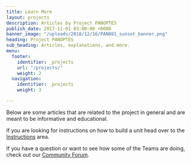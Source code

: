 ```yaml
---
title: Learn More
layout: projects
description: Articles by Project PANOPTES
publish_date: 2017-11-01 03:00:00 +0000
banner_image: "/uploads/2018/12/16/PAN001_sunset_banner.png"
heading: Project PANOPTES
sub_heading: Articles, explanations, and more.
menu:
  footer:
    identifier: _projects
    url: "/projects/"
    weight: 2
  navigation:
    identifier: _projects
    weight: 3

---
```

Below are some articles that are related to the project in general and are meant to be informative and educational.

If you are looking for instructions on how to build a unit head over to the [Instructions](/instructions) area.

If you have a question or want to see how some of the Teams are doing, check out our [Community Forum](https://forum.projectpanoptes.org).